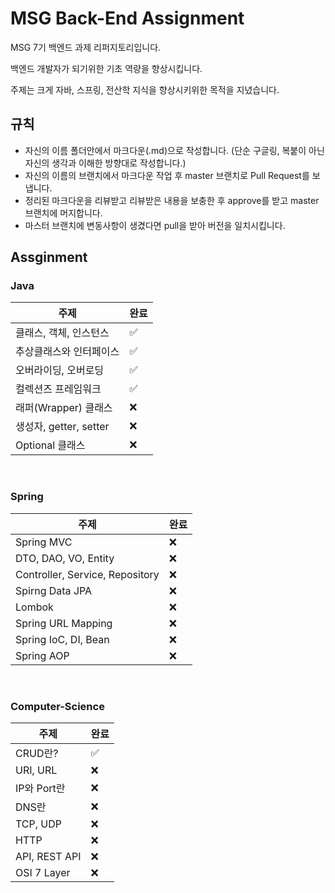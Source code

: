 # MSG Back-End Assignment

MSG 7기 백엔드 과제 리퍼지토리입니다.

백엔드 개발자가 되기위한 기초 역량을 향상시킵니다.

주제는 크게 자바, 스프링, 전산학 지식을 향상시키위한 목적을 지녔습니다.

## 규칙
- 자신의 이름 폴더안에서 마크다운(.md)으로 작성합니다. (단순 구글링, 복붙이 아닌 자신의 생각과 이해한 방향대로 작성합니다.)
- 자신의 이름의 브랜치에서 마크다운 작업 후 master 브랜치로 Pull Request를 보냅니다.
- 정리된 마크다운을 리뷰받고 리뷰받은 내용을 보충한 후 approve를 받고 master 브랜치에 머지합니다.
- 마스터 브랜치에 변동사항이 생겼다면 pull을 받아 버전을 일치시킵니다.


## Assginment


### Java
주제 | 완료 |
--|--
클래스, 객체, 인스턴스 | ✅
추상클래스와 인터페이스 | ✅
오버라이딩, 오버로딩 | ✅
컬렉션즈 프레임워크 | ✅
래퍼(Wrapper) 클래스 | ❌
생성자, getter, setter |  ❌
Optional 클래스 | ❌

<br>

### Spring
주제 | 완료 |
--|--
Spring MVC | ❌
DTO, DAO, VO, Entity | ❌
Controller, Service, Repository | ❌
Spirng Data JPA | ❌
Lombok | ❌
Spring URL Mapping | ❌
Spring IoC, DI, Bean | ❌
Spring AOP | ❌


<br>

### Computer-Science
주제 | 완료 |
--|--
CRUD란? | ✅
URI, URL | ❌
IP와 Port란 | ❌
DNS란 | ❌
TCP, UDP | ❌
HTTP | ❌
API, REST API | ❌
OSI 7 Layer | ❌
